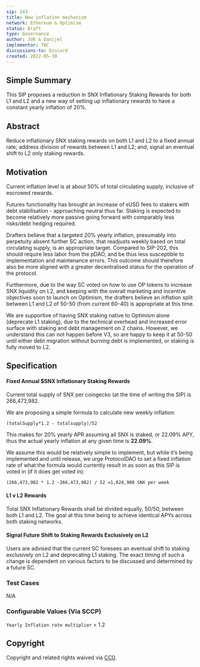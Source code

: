 ```yaml
---
sip: 243
title: New inflation mechanism
network: Ethereum & Optimism
status: Draft
type: Governance
author: JVK & Danijel
implementor: TBC
discussions-to: Discord
created: 2022-05-30
---
```


## Simple Summary

This SIP proposes a reduction in SNX Inflationary Staking Rewards for both L1 and L2 and a new way of setting up inflationary rewards to have a constant yearly inflation of 20%.  

## Abstract

Reduce inflationary SNX staking rewards on both L1 and L2 to a fixed annual rate; address division of rewards between L1 and L2; and, signal an eventual shift to L2 only staking rewards.  

## Motivation

Current inflation level is at about 50% of total circulating supply, inclusive of escrowed rewards.  

Futures functionality has brought an increase of sUSD fees to stakers with debt stabilisation - approaching neutral thus far.  Staking is expected to become relatively more passive going forward with comparably less risks/debt hedging required.  
  
Drafters believe that a targeted 20% yearly inflation, presumably into perpetuity absent further SC action, that readjusts weekly based on total circulating supply, is an appropriate target.  Compared to SIP-202, this should require less labor from the pDAO, and be thus less susceptible to implementation and maintenance errors.  This outcome should therefore also be more aligned with a greater decentralised status for the operation of the protocol.  
  
Furthermore, due to the way SC voted on how to use OP tokens to increase SNX liquidity on L2, and keeping with the overall marketing and incentive objectives soon to launch on Optimism, the drafters believe an inflation split between L1 and L2 of 50-50 (from current 60-40) is appropriate at this time.  
  
We are supportive of having SNX staking native to Optimism alone (deprecate L1 staking), due to the technical overhead and increased error surface with staking and debt management on 2 chains. However, we understand this can not happen before V3, so are happy to keep it at 50-50 until either debt migration without burning debt is implemented, or staking is fully moved to L2.  


## Specification

#### Fixed Annual $SNX Inflationary Staking Rewards
Current total supply of SNX per coingecko (at the time of writing the SIP) is 266,473,982.  
 
We are proposing a simple formula to calculate new weekly inflation:  

`(totalSupply*1.2 - totalsupply)/52`  

This makes for 20% yearly APR assuming all SNX is staked, or 22.09% APY, thus the actual yearly inflation at any given time is **22.09%**.  
 
We assume this would be relatively simple to implement, but while it’s being implemented and until release, we urge ProtocolDAO to set a fixed inflation rate of what the formula would currently result in as soon as this SIP is voted in (if it does get voted in):  

`(266,473,982 * 1.2 -266,473,982) / 52 =1,024,900 SNX per week`


#### L1 v L2 Rewards
 
Total SNX Inflationary Rewards shall be divided equally, 50/50, between both L1 and L2.  The goal at this time being to achieve identical APYs across both staking networks.
 
#### Signal Future Shift to Staking Rewards Exclusively on L2
 
Users are advised that the current SC foresees an eventual shift to staking exclusively on L2 and deprecating L1 staking.  The exact timing of such a change is dependent on various factors to be discussed and determined by a future SC.
### Test Cases

N/A

### Configurable Values (Via SCCP)

`Yearly Inflation rate multiplier` = 1.2 


## Copyright

Copyright and related rights waived via [CC0](https://creativecommons.org/publicdomain/zero/1.0/).
